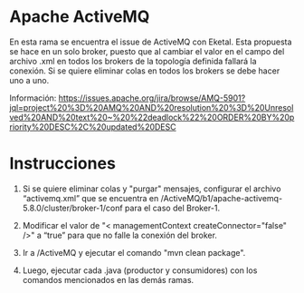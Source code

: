 # Apache ActiveMQ
En esta rama se encuentra el issue de ActiveMQ con Eketal. Esta propuesta se hace en un solo broker, puesto que al cambiar el valor en el campo del archivo .xml en todos los brokers de la topología definida fallará la conexión. Si se quiere eliminar colas en todos los brokers se debe hacer uno a uno.

Información: https://issues.apache.org/jira/browse/AMQ-5901?jql=project%20%3D%20AMQ%20AND%20resolution%20%3D%20Unresolved%20AND%20text%20~%20%22deadlock%22%20ORDER%20BY%20priority%20DESC%2C%20updated%20DESC

# Instrucciones

1. Si se quiere eliminar colas y "purgar" mensajes, configurar el archivo “activemq.xml” que se encuentra en /ActiveMQ/b1/apache-activemq-5.8.0/cluster/broker-1/conf para el caso del Broker-1.

2. Modificar el valor de "< managementContext createConnector="false" />" a “true” para que no falle la conexión del broker.

3. Ir a /ActiveMQ y ejecutar el comando "mvn clean package".

3. Luego, ejecutar cada .java (productor y consumidores) con los comandos mencionados en las demás ramas.
